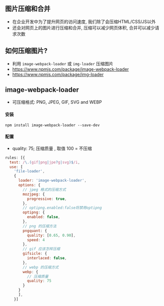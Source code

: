 ## 图片压缩和合并

- 在企业开发中为了提升网页的访问速度, 我们除了会压缩HTML/CSS/JS以外
- 还会对网页上的图片进行压缩和合并, 压缩可以减少网页体积, 合并可以减少请求次数

## 如何压缩图片?

- 利用 `image-webpack-loader` 或 `img-loader` 压缩图片
- https://www.npmjs.com/package/image-webpack-loader
- https://www.npmjs.com/package/img-loader

## image-webpack-loader

- 可压缩格式: PNG, JPEG, GIF, SVG and WEBP

#### 安装

```shell
npm install image-webpack-loader --save-dev
```

#### 配置

- quality: 75; 压缩质量 , 取值 100 = 不压缩

```js
rules: [{
  test: /\.(gif|png|jpe?g|svg)$/i,
  use: [
    'file-loader',
    {
      loader: 'image-webpack-loader',
      options: {
        // jpeg 格式的压缩方式
        mozjpeg: {
          progressive: true,
        },
        // optipng.enabled:false将禁用optipng
        optipng: {
          enabled: false,
        },
        // png 的压缩方法
        pngquant: {
          quality: [0.65, 0.90],
          speed: 4
        },
        // gif 应该怎样压缩
        gifsicle: {
          interlaced: false,
        },
        // webp 的压缩方式
        webp: {
          // 压缩质量
          quality: 75
        }
      }
      ],
    }]
```